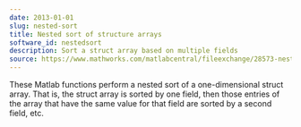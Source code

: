 ```yaml
---
date: 2013-01-01
slug: nested-sort
title: Nested sort of structure arrays
software_id: nestedsort
description: Sort a struct array based on multiple fields
source: https://www.mathworks.com/matlabcentral/fileexchange/28573-nested-sort-of-structure-arrays
---
```


These Matlab functions perform a nested sort of a one-dimensional struct array. That is, the struct array is sorted by one field, then those entries of the array that have the same value for that field are sorted by a second field, etc.
